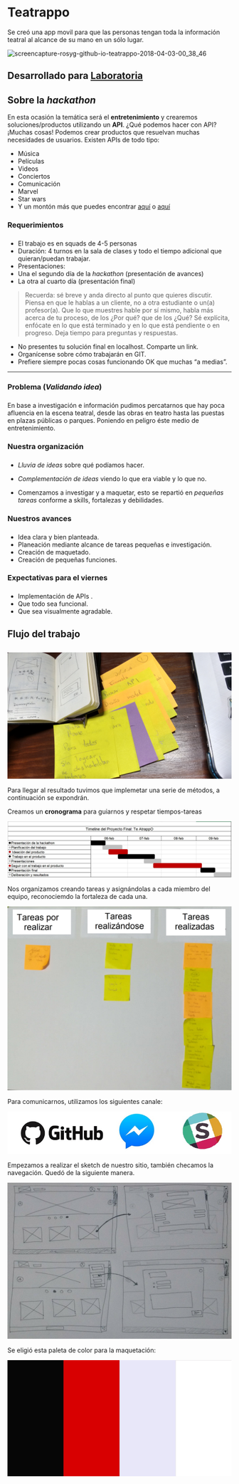 # Teatrappo

Se creó una app movil para que las personas tengan toda la información teatral al alcance de su mano en un sólo lugar.

![screencapture-rosyg-github-io-teatrappo-2018-04-03-00_38_46](https://user-images.githubusercontent.com/31233225/38231270-787c3a56-36d7-11e8-890e-ab3374f7e2e2.png)


## Desarrollado para [Laboratoria](www.laboratoria.la)







## **Sobre la _hackathon_**

En esta ocasión la temática será el **entretenimiento** y crearemos soluciones/productos utilizando un **API**.
¿Qué podemos hacer con API? ¡Muchas cosas! Podemos crear productos que resuelvan muchas necesidades de usuarios.
Existen APIs de todo tipo:
+ Música
+ Películas
+ Videos
+ Conciertos
+ Comunicación
+ Marvel
+ Star wars
+ Y un montón más que puedes encontrar [aquí](https://www.programmableweb.com/category/entertainment/apis?category=20133) o [aquí](www.google.com)


### Requerimientos <h3>

+ El trabajo es en squads de 4-5 personas
+ Duración: 4 turnos en la sala de clases y todo el tiempo adicional que quieran/puedan trabajar.
+ Presentaciones:
 +   Una el segundo día de la _hackathon_ (presentación de avances)
 +  La otra al cuarto día (presentación final)

>Recuerda: sé breve y anda directo al punto que quieres discutir.
Piensa en que le hablas a un cliente, no a otra estudiante o un(a) profesor(a).
Que lo que muestres hable por sí mismo, habla más acerca de tu proceso, de los ¿Por qué? que de los ¿Qué?
Sé explícita, enfócate en lo que está terminado y en lo que está pendiente o en progreso.
Deja tiempo para preguntas y respuestas.

+ No presentes tu solución final en localhost. Comparte un link.
+ Organícense sobre cómo trabajarán en GIT.
+ Prefiere siempre pocas cosas funcionando OK que muchas “a medias”.

-----

### Problema (*Validando idea*) <h3>

En base a investigación e información pudimos percatarnos que hay poca afluencia en la escena teatral, desde las obras en teatro hasta las puestas en plazas públicas o parques. Poniendo en peligro éste medio de entretenimiento.

### Nuestra organización <h3>

* *Lluvia de ideas* sobre qué podíamos hacer.  

* *Complementación de ideas* viendo lo que era viable y lo que no.

* Comenzamos a investigar y a maquetar, esto se repartió en *pequeñas tareas* conforme a skills, fortalezas y debilidades.

### Nuestros avances <h3>

* Idea clara y bien planteada.
* Planeación mediante alcance de tareas pequeñas e investigación.
* Creación de maquetado.
* Creación de pequeñas funciones.

### Expectativas para el viernes <h3>

* Implementación de APIs .
* Que todo sea funcional.
* Que sea visualmente agradable.

## Flujo del trabajo <h2>

![Organización](assets/images/organizacion.jpg)

Para llegar al resultado <!--Aquí va la gp--> tuvimos que implemetar una serie de métodos, a continuación se expondrán.

Creamos un **cronograma** para guiarnos y respetar tiempos-tareas

![Cronograma](assets/images/cronograma.jpg)

Nos organizamos creando tareas y asignándolas a cada miembro del equipo, reconociemdo la fortaleza de cada una.

![Postit](assets/images/post.jpg)

Para comunicarnos, utilizamos los siguientes canale:

![Canales](assets/images/canales.jpg)

Empezamos a realizar el sketch de nuestro sitio, también checamos la navegación. Quedó de la siguiente manera.

![Sketch](assets/images/sketch.jpg)

Se eligió esta paleta de color para la maquetación:

![Paleta](assets/images/paleta.jpg)
